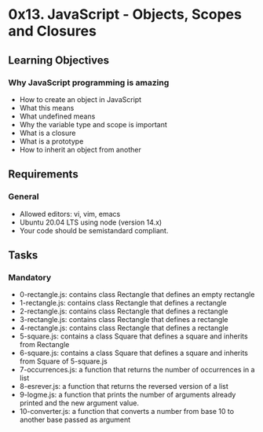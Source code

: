 # 0x13. JavaScript - Objects, Scopes and Closures

## Learning Objectives
### Why JavaScript programming is amazing
- How to create an object in JavaScript
- What this means
- What undefined means
- Why the variable type and scope is important
- What is a closure
- What is a prototype
- How to inherit an object from another

## Requirements
### General
- Allowed editors: vi, vim, emacs
- Ubuntu 20.04 LTS using node (version 14.x)
- Your code should be semistandard compliant.

## Tasks
### Mandatory
- 0-rectangle.js: contains class Rectangle that defines an empty rectangle
- 1-rectangle.js: contains class Rectangle that defines a rectangle
- 2-rectangle.js: contains class Rectangle that defines a rectangle
- 3-rectangle.js: contains class Rectangle that defines a rectangle
- 4-rectangle.js: contains class Rectangle that defines a rectangle
- 5-square.js: contains a class Square that defines a square and inherits from Rectangle
- 6-square.js: contains a class Square that defines a square and inherits from Square of 5-square.js
- 7-occurrences.js: a function that returns the number of occurrences in a list
- 8-esrever.js: a function that returns the reversed version of a list
- 9-logme.js:  a function that prints the number of arguments already printed and the new argument value. 
- 10-converter.js: a function that converts a number from base 10 to another base passed as argument
